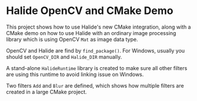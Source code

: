 # Halide OpenCV and CMake Demo
This project shows how to use Halide's new CMake integration, along with a CMake demo on how to use Halide with an ordinary image processing library which is using OpenCV ```Mat``` as image data type. 

OpenCV and Halide are find by ```find_package()```. For Windows, usually you should set ```OpenCV_DIR``` and ```Halide_DIR``` manually.

A stand-alone ```HalideRuntime``` library is created to make sure all other filters are using this runtime to avoid linking issue on Windows.

Two filters ```Add``` and ```Blur``` are defined, which shows how multiple filters are created in a large CMake project. 